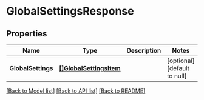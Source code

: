 # GlobalSettingsResponse

## Properties
Name | Type | Description | Notes
------------ | ------------- | ------------- | -------------
**GlobalSettings** | [**[]GlobalSettingsItem**](GlobalSettingsItem.md) |  | [optional] [default to null]

[[Back to Model list]](../README.md#documentation-for-models) [[Back to API list]](../README.md#documentation-for-api-endpoints) [[Back to README]](../README.md)

